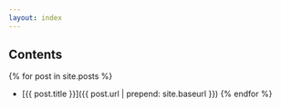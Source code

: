 ```yaml
---
layout: index
---
```


## Contents

{% for post in site.posts %}
* [{{ post.title }}]({{ post.url | prepend: site.baseurl }})
{% endfor %}
